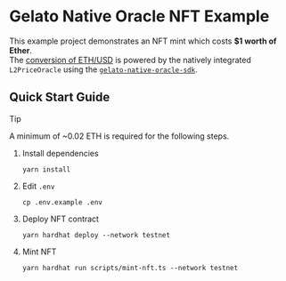 # Gelato Native Oracle NFT Example

This example project demonstrates an NFT mint which costs **$1 worth of Ether**.  
The [conversion of ETH/USD](https://github.com/gelatodigital/gelato-native-oracle-nft-example/blob/main/contracts/OneDollarNFT.sol#L20-L24) is powered by the natively integrated `L2PriceOracle` using the [`gelato-native-oracle-sdk`](https://www.npmjs.com/package/@gelatonetwork/gelato-native-oracle-sdk).

## Quick Start Guide

> [!TIP]
> A minimum of ~0.02 ETH is required for the following steps.

1. Install dependencies
   ```
   yarn install
   ```
2. Edit `.env`
   ```
   cp .env.example .env
   ```
3. Deploy NFT contract
   ```
   yarn hardhat deploy --network testnet
   ```
4. Mint NFT
   ```
   yarn hardhat run scripts/mint-nft.ts --network testnet
   ```

